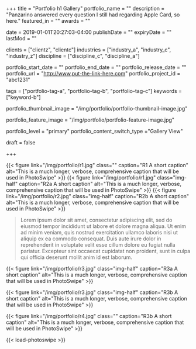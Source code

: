 +++
title = "Portfolio h1 Gallery"
portfolio_name = ""
description = "Panzarino answered every question I still had regarding Apple Card, so here."
featured_in = ""
awards = ""

date = 2019-01-01T20:27:03-04:00
publishDate = ""
expiryDate = ""
lastMod = ""

clients = ["clientz", "clientc"]
industries = ["industry_a", "industry_c", "industry_z"]
discipline = ["discipline_c", "discipline_a"]

portfolio_start_date = ""
portfolio_end_date = ""
portfolio_release_date = ""
portfolio_url = "http://www.put-the-link-here.com"
portfolio_project_id = "abc1231"

tags = ["portfolio-tag-a", "portfolio-tag-b", "portfolio-tag-c"]
keywords = ["keyword-b"]

portfolio_thumbnail_image = "/img/portfolio/portfolio-thumbnail-image.jpg"

portfolio_feature_image = "/img/portfolio/portfolio-feature-image.jpg"

portfolio_level = "primary"
portfolio_content_switch_type ="Gallery View"

draft = false

+++


{{< figure link="/img/portfolio/r1.jpg" class="" caption="R1 A short caption" alt="This is a much longer, verbose, comprehensive caption that will be used in PhotoSwipe" >}}
{{< figure link="/img/portfolio/r1.jpg" class="img-half" caption="R2a A short caption" alt="This is a much longer, verbose, comprehensive caption that will be used in PhotoSwipe" >}}
{{< figure link="/img/portfolio/r2.jpg" class="img-half" caption="R2b A short caption" alt="This is a much longer, verbose, comprehensive caption that will be used in PhotoSwipe" >}}     



> Lorem ipsum dolor sit amet, consectetur adipiscing elit, sed do eiusmod tempor incididunt ut labore et dolore magna aliqua. Ut enim ad minim veniam, quis nostrud exercitation ullamco laboris nisi ut aliquip ex ea commodo consequat. Duis aute irure dolor in reprehenderit in voluptate velit esse cillum dolore eu fugiat nulla pariatur. Excepteur sint occaecat cupidatat non proident, sunt in culpa qui officia deserunt mollit anim id est laborum.



{{< figure link="/img/portfolio/r3.jpg" class="img-half" caption="R3a A short caption" alt="This is a much longer, verbose, comprehensive caption that will be used in PhotoSwipe" >}}

{{< figure link="/img/portfolio/r3.jpg" class="img-half" caption="R3b A short caption" alt="This is a much longer, verbose, comprehensive caption that will be used in PhotoSwipe" >}}

{{< figure link="/img/portfolio/r4.jpg" class="" caption="R3b A short caption" alt="This is a much longer, verbose, comprehensive caption that will be used in PhotoSwipe" >}}



{{< load-photoswipe >}}
